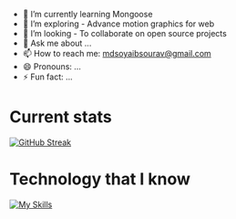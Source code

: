 

- 🌱 I’m currently learning  Mongoose
- 🤔 I’m  exploring - Advance motion graphics for web 
- 👯 I’m looking - To collaborate on open source projects
- 💬 Ask me about ...
- 📫 How to reach me: mdsoyaibsourav@gmail.com
- 😄 Pronouns: ...
- ⚡ Fun fact: ...


# Current stats

[![GitHub Streak](https://github-readme-streak-stats.herokuapp.com?user=Mdsoyaib123&theme=dark)](https://git.io/streak-stats)

# Technology that I know

[![My Skills](https://skillicons.dev/icons?i=js,react,express,nodejs,mongodb,firebase,tailwind,html,css)](https://skillicons.dev)


